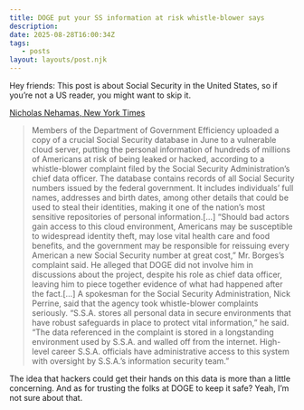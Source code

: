 ```yaml
---
title: DOGE put your SS information at risk whistle-blower says
description:
date: 2025-08-28T16:00:34Z
tags:
   - posts
layout: layouts/post.njk
---
```

Hey friends: This post is about Social Security in the United States, so if you’re not a US reader, you might want to skip it.

[Nicholas Nehamas, New York Times](https://www.nytimes.com/2025/08/26/us/politics/doge-social-security-data.html)

> Members of the Department of Government Efficiency uploaded a copy of a crucial Social Security database in June to a vulnerable cloud server, putting the personal information of hundreds of millions of Americans at risk of being leaked or hacked, according to a whistle-blower complaint filed by the Social Security Administration’s chief data officer. The database contains records of all Social Security numbers issued by the federal government. It includes individuals’ full names, addresses and birth dates, among other details that could be used to steal their identities, making it one of the nation’s most sensitive repositories of personal information.[…] “Should bad actors gain access to this cloud environment, Americans may be susceptible to widespread identity theft, may lose vital health care and food benefits, and the government may be responsible for reissuing every American a new Social Security number at great cost,” Mr. Borges’s complaint said. He alleged that DOGE did not involve him in discussions about the project, despite his role as chief data officer, leaving him to piece together evidence of what had happened after the fact.[…] A spokesman for the Social Security Administration, Nick Perrine, said that the agency took whistle-blower complaints seriously. “S.S.A. stores all personal data in secure environments that have robust safeguards in place to protect vital information,” he said. “The data referenced in the complaint is stored in a longstanding environment used by S.S.A. and walled off from the internet. High-level career S.S.A. officials have administrative access to this system with oversight by S.S.A.’s information security team.”

The idea that hackers could get their hands on this data is more than a little concerning. And as for trusting the folks at DOGE to keep it safe? Yeah, I’m not sure about that.